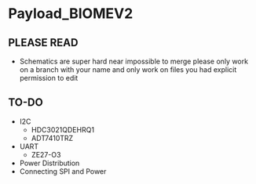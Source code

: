 # Payload_BIOMEV2

## PLEASE READ

- Schematics are super hard near impossible to merge please only work on a branch with your name and only work on files you had explicit permission to edit 

## TO-DO

- I2C
  - HDC3021QDEHRQ1
  - ADT7410TRZ
- UART
  - ZE27-O3
- Power Distribution
- Connecting SPI and Power
